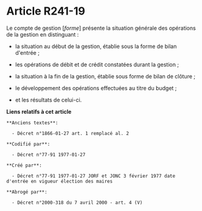 # Article R241-19

Le compte de gestion [*forme*] présente la situation générale des opérations de la gestion en distinguant : 

- la situation au début de la gestion, établie sous la forme de bilan d'entrée ; 

- les opérations de débit et de crédit constatées durant la gestion ; 

- la situation à la fin de la gestion, établie sous forme de bilan de clôture ; 

- le développement des opérations effectuées au titre du budget ; 

- et les résultats de celui-ci.

**Liens relatifs à cet article**

	**Anciens textes**:

	  - Décret n°1866-01-27 art. 1 remplacé al. 2

	**Codifié par**:

	  - Décret n°77-91 1977-01-27

	**Créé par**:

	  - Décret n°77-91 1977-01-27 JORF et JONC 3 février 1977 date d'entrée en vigueur élection des maires

	**Abrogé par**:

	  - Décret n°2000-318 du 7 avril 2000 - art. 4 (V)
